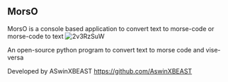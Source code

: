 ## MorsO
MorsO is a console based application to convert text to morse-code or morse-code to text
![2v3RzSuW](https://user-images.githubusercontent.com/71479811/204098137-8519109b-b3c2-444d-b7c1-e305c1739c44.png)

An open-source python program to convert text to morse code and vise-versa

Developed by ASwinXBEAST
https://github.com/AswinXBEAST
